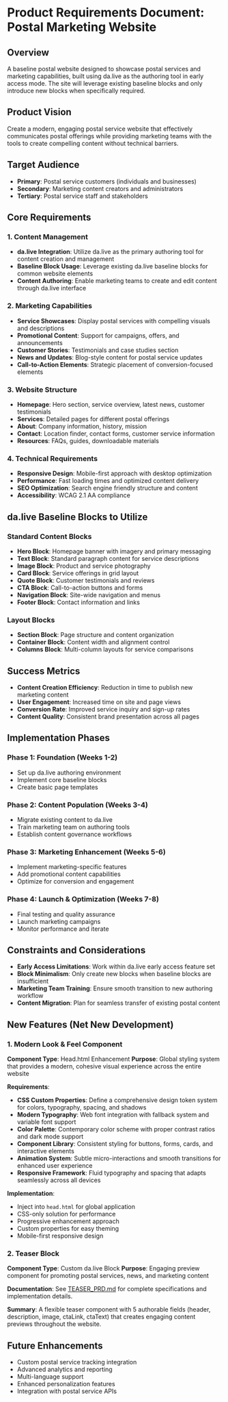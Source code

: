 # Product Requirements Document: Postal Marketing Website

## Overview
A baseline postal website designed to showcase postal services and marketing capabilities, built using da.live as the authoring tool in early access mode. The site will leverage existing baseline blocks and only introduce new blocks when specifically required.

## Product Vision
Create a modern, engaging postal service website that effectively communicates postal offerings while providing marketing teams with the tools to create compelling content without technical barriers.

## Target Audience
- **Primary**: Postal service customers (individuals and businesses)
- **Secondary**: Marketing content creators and administrators
- **Tertiary**: Postal service staff and stakeholders

## Core Requirements

### 1. Content Management
- **da.live Integration**: Utilize da.live as the primary authoring tool for content creation and management
- **Baseline Block Usage**: Leverage existing da.live baseline blocks for common website elements
- **Content Authoring**: Enable marketing teams to create and edit content through da.live interface

### 2. Marketing Capabilities
- **Service Showcases**: Display postal services with compelling visuals and descriptions
- **Promotional Content**: Support for campaigns, offers, and announcements
- **Customer Stories**: Testimonials and case studies section
- **News and Updates**: Blog-style content for postal service updates
- **Call-to-Action Elements**: Strategic placement of conversion-focused elements

### 3. Website Structure
- **Homepage**: Hero section, service overview, latest news, customer testimonials
- **Services**: Detailed pages for different postal offerings
- **About**: Company information, history, mission
- **Contact**: Location finder, contact forms, customer service information
- **Resources**: FAQs, guides, downloadable materials

### 4. Technical Requirements
- **Responsive Design**: Mobile-first approach with desktop optimization
- **Performance**: Fast loading times and optimized content delivery
- **SEO Optimization**: Search engine friendly structure and content
- **Accessibility**: WCAG 2.1 AA compliance

## da.live Baseline Blocks to Utilize

### Standard Content Blocks
- **Hero Block**: Homepage banner with imagery and primary messaging
- **Text Block**: Standard paragraph content for service descriptions
- **Image Block**: Product and service photography
- **Card Block**: Service offerings in grid layout
- **Quote Block**: Customer testimonials and reviews
- **CTA Block**: Call-to-action buttons and forms
- **Navigation Block**: Site-wide navigation and menus
- **Footer Block**: Contact information and links

### Layout Blocks
- **Section Block**: Page structure and content organization
- **Container Block**: Content width and alignment control
- **Columns Block**: Multi-column layouts for service comparisons

## Success Metrics
- **Content Creation Efficiency**: Reduction in time to publish new marketing content
- **User Engagement**: Increased time on site and page views
- **Conversion Rate**: Improved service inquiry and sign-up rates
- **Content Quality**: Consistent brand presentation across all pages

## Implementation Phases

### Phase 1: Foundation (Weeks 1-2)
- Set up da.live authoring environment
- Implement core baseline blocks
- Create basic page templates

### Phase 2: Content Population (Weeks 3-4)
- Migrate existing content to da.live
- Train marketing team on authoring tools
- Establish content governance workflows

### Phase 3: Marketing Enhancement (Weeks 5-6)
- Implement marketing-specific features
- Add promotional content capabilities
- Optimize for conversion and engagement

### Phase 4: Launch & Optimization (Weeks 7-8)
- Final testing and quality assurance
- Launch marketing campaigns
- Monitor performance and iterate

## Constraints and Considerations
- **Early Access Limitations**: Work within da.live early access feature set
- **Block Minimalism**: Only create new blocks when baseline blocks are insufficient
- **Marketing Team Training**: Ensure smooth transition to new authoring workflow
- **Content Migration**: Plan for seamless transfer of existing postal content

## New Features (Net New Development)

### 1. Modern Look & Feel Component
**Component Type**: Head.html Enhancement
**Purpose**: Global styling system that provides a modern, cohesive visual experience across the entire website

**Requirements**:
- **CSS Custom Properties**: Define a comprehensive design token system for colors, typography, spacing, and shadows
- **Modern Typography**: Web font integration with fallback system and variable font support
- **Color Palette**: Contemporary color scheme with proper contrast ratios and dark mode support
- **Component Library**: Consistent styling for buttons, forms, cards, and interactive elements
- **Animation System**: Subtle micro-interactions and smooth transitions for enhanced user experience
- **Responsive Framework**: Fluid typography and spacing that adapts seamlessly across all devices

**Implementation**:
- Inject into `head.html` for global application
- CSS-only solution for performance
- Progressive enhancement approach
- Custom properties for easy theming
- Mobile-first responsive design

### 2. Teaser Block
**Component Type**: Custom da.live Block
**Purpose**: Engaging preview component for promoting postal services, news, and marketing content

**Documentation**: See [TEASER_PRD.md](./TEASER_PRD.md) for complete specifications and implementation details.

**Summary**: A flexible teaser component with 5 authorable fields (header, description, image, ctaLink, ctaText) that creates engaging content previews throughout the website.

## Future Enhancements
- Custom postal service tracking integration
- Advanced analytics and reporting
- Multi-language support
- Enhanced personalization features
- Integration with postal service APIs